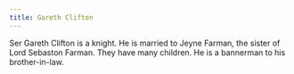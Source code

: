 ```yaml
---
title: Gareth Clifton
---
```


Ser Gareth Clifton is a knight. He is married to Jeyne Farman, the sister of Lord Sebaston Farman. They have many children. He is a bannerman to his brother-in-law.



